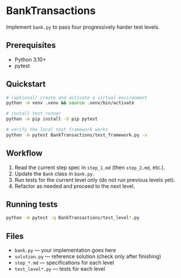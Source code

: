 # BankTransactions

Implement `bank.py` to pass four progressively harder test levels.

## Prerequisites
- Python 3.10+
- pytest

## Quickstart

```bash
# (optional) create and activate a virtual environment
python -m venv .venv && source .venv/bin/activate

# install test runner
python -m pip install -U pip pytest

# verify the local test framework works
python -m pytest BankTransactions/test_framework.py -v
```

## Workflow

1. Read the current step spec in `step_1.md` (then `step_2.md`, etc.).
2. Update the `Bank` class in `bank.py`.
3. Run tests for the current level only (do not run previous levels yet).
4. Refactor as needed and proceed to the next level.

## Running tests

```bash
python -m pytest -q BankTransactions/test_level*.py
```

## Files
- `bank.py` — your implementation goes here
- `solution.py` — reference solution (check only after finishing)
- `step_*.md` — specifications for each level
- `test_level*.py` — tests for each level